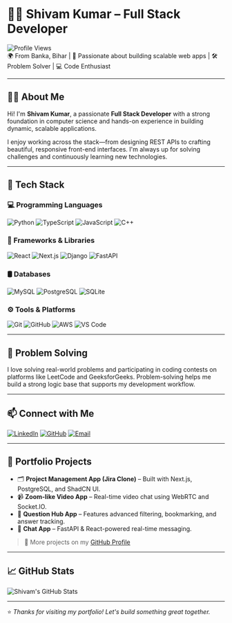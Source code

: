 # 👨‍💻 Shivam Kumar – Full Stack Developer

![Profile Views](https://komarev.com/ghpvc/?username=shivamkumar-dev&label=Profile%20views&color=0e75b6&style=flat)  
🌍 From Banka, Bihar | 🧠 Passionate about building scalable web apps | 🛠 Problem Solver | 💻 Code Enthusiast

---

## 🧑‍💻 About Me

Hi! I'm **Shivam Kumar**, a passionate **Full Stack Developer** with a strong foundation in computer science and hands-on experience in building dynamic, scalable applications.

I enjoy working across the stack—from designing REST APIs to crafting beautiful, responsive front-end interfaces. I'm always up for solving challenges and continuously learning new technologies.

---

## 🚀 Tech Stack

### 💻 Programming Languages
![Python](https://img.shields.io/badge/-Python-3776AB?style=flat&logo=python&logoColor=white)
![TypeScript](https://img.shields.io/badge/-TypeScript-3178C6?style=flat&logo=typescript&logoColor=white)
![JavaScript](https://img.shields.io/badge/-JavaScript-F7DF1E?style=flat&logo=javascript&logoColor=black)
![C++](https://img.shields.io/badge/-C++-00599C?style=flat&logo=c%2B%2B&logoColor=white)

### 🧰 Frameworks & Libraries
![React](https://img.shields.io/badge/-React-61DAFB?style=flat&logo=react&logoColor=black)
![Next.js](https://img.shields.io/badge/-Next.js-000000?style=flat&logo=nextdotjs)
![Django](https://img.shields.io/badge/-Django-092E20?style=flat&logo=django&logoColor=white)
![FastAPI](https://img.shields.io/badge/-FastAPI-009688?style=flat&logo=fastapi&logoColor=white)

### 🛢️ Databases
![MySQL](https://img.shields.io/badge/-MySQL-4479A1?style=flat&logo=mysql&logoColor=white)
![PostgreSQL](https://img.shields.io/badge/-PostgreSQL-4169E1?style=flat&logo=postgresql&logoColor=white)
![SQLite](https://img.shields.io/badge/-SQLite-003B57?style=flat&logo=sqlite&logoColor=white)

### ⚙️ Tools & Platforms
![Git](https://img.shields.io/badge/-Git-F05032?style=flat&logo=git&logoColor=white)
![GitHub](https://img.shields.io/badge/-GitHub-181717?style=flat&logo=github&logoColor=white)
![AWS](https://img.shields.io/badge/-AWS-232F3E?style=flat&logo=amazonaws&logoColor=white)
![VS Code](https://img.shields.io/badge/-VS%20Code-007ACC?style=flat&logo=visual-studio-code&logoColor=white)

---

## 🧠 Problem Solving

I love solving real-world problems and participating in coding contests on platforms like LeetCode and GeeksforGeeks. Problem-solving helps me build a strong logic base that supports my development workflow.

---

## 📫 Connect with Me

[![LinkedIn](https://img.shields.io/badge/-Shivam%20Kumar-0077B5?style=flat&logo=linkedin&logoColor=white)](https://www.linkedin.com/in/your-profile)
[![GitHub](https://img.shields.io/badge/-GitHub-181717?style=flat&logo=github&logoColor=white)](https://github.com/your-username)
[![Email](https://img.shields.io/badge/-Email-D14836?style=flat&logo=gmail&logoColor=white)](mailto:your.email@example.com)

---

## 📁 Portfolio Projects

- 🗂 **Project Management App (Jira Clone)** – Built with Next.js, PostgreSQL, and ShadCN UI.
- 📹 **Zoom-like Video App** – Real-time video chat using WebRTC and Socket.IO.
- 🧾 **Question Hub App** – Features advanced filtering, bookmarking, and answer tracking.
- 💬 **Chat App** – FastAPI & React-powered real-time messaging.

> 🔗 More projects on my [GitHub Profile](https://github.com/your-username)

---

## 📈 GitHub Stats

![Shivam's GitHub Stats](https://github-readme-stats.vercel.app/api?username=your-username&show_icons=true&theme=radical)

---

⭐ _Thanks for visiting my portfolio! Let's build something great together._

